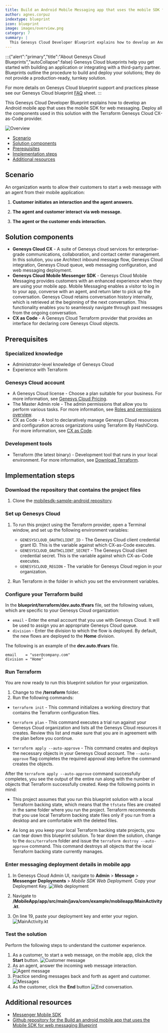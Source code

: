 ```yaml
---
title: Build an Android Mobile Messaging app that uses the mobile SDK for web messaging
author: agnes.corpuz
indextype: blueprint
icon: blueprint
image: images/overview.png
category: 7
summary: |
  This Genesys Cloud Developer Blueprint explains how to develop an Android mobile app that uses the mobile SDK for web messaging. Deploy all the components used in this solution with the Terraform Genesys Cloud CX-as-Code provider.
---
```


:::{"alert":"primary","title":"About Genesys Cloud Blueprints","autoCollapse":false} 
Genesys Cloud blueprints help you get started with building an application or integrating with a third-party partner. 
Blueprints outline the procedure to build and deploy your solutions; they do not provide a production-ready, turnkey solution.
 
For more details on Genesys Cloud blueprint support and practices 
please see our Genesys Cloud blueprint [FAQ](https://developer.genesys.cloud/blueprints/faq) sheet.
:::

This Genesys Cloud Developer Blueprint explains how to develop an Android mobile app that uses the mobile SDK for web messaging. Deploy all the components used in this solution with the Terraform Genesys Cloud CX-as-Code provider.

![Overview](images/overview.png "Overview")
* [Scenario](#scenario "Goes to the Scenario section")
* [Solution components](#solution-components "Goes to the Solution components section")
* [Prerequisites](#prerequisites "Goes to the Prerequisites section")
* [Implementation steps](#implementation-steps "Goes to the Implementation steps section")
* [Additional resources](#additional-resources "Goes to the Additional resources section")


## Scenario

An organization wants to allow their customers to start a web message with an agent from their mobile application:

1. **Customer initiates an interaction and the agent answers.** 

2. **The agent and customer interact via web message.**

3. **The agent or the customer ends interaction.**

## Solution components

* **Genesys Cloud CX** - A suite of Genesys cloud services for enterprise-grade communications, collaboration, and contact center management. In this solution, you use Architect inbound message flow, Genesys Cloud integration, Genesys Cloud queue, web messaging configuration, and web messaging deployment. 
* **Genesys Cloud Mobile Messenger SDK** - Genesys Cloud Mobile Messaging provides customers with an enhanced experience when they are using your mobile app. Mobile Messaging enables a visitor to log in to your app, converse with an agent, and return later to pick up the conversation. Genesys Cloud retains conversation history internally, which is retrieved at the beginning of the next conversation. This functionality enables you to seamlessly navigate through past messages from the ongoing conversation.
* **CX as Code** - A Genesys Cloud Terraform provider that provides an interface for declaring core Genesys Cloud objects.

## Prerequisites

### Specialized knowledge

* Administrator-level knowledge of Genesys Cloud
* Experience with Terraform

### Genesys Cloud account

* A Genesys Cloud license - Choose a plan suitable for your business. For more information, see [Genesys Cloud Pricing](https://www.genesys.com/pricing "Opens the Genesys Cloud pricing page on the Genesys website").
* The Master Admin role - The admin permissions that allow you to perform various tasks. For more information, see [Roles and permissions overview](https://help.mypurecloud.com/?p=24360 "Opens the Roles and permissions overview article in the Genesys Cloud Resource Center").
* CX as Code - A tool to declaratively manage Genesys Cloud resources and configuration across organizations using Terraform By HashiCorp. For more information, see [CX as Code](https://developer.genesys.cloud/devapps/cx-as-code/ "Goes to the CX as Code page in the Genesys Cloud Developer Center").

### Development tools
* Terraform (the latest binary) - Development tool that runs in your local environment. For more information, see [Download Terraform](https://www.terraform.io/downloads.html "Goes to the Download Terraform page on the Terraform website").

## Implementation steps

### Download the repository that contains the project files

1. Clone the [mobilesdk-sample-android repository](https://github.com/GenesysCloudBlueprints/mobilesdk-sample-android "Opens the mobilesdk-sample-android repository in GitHub").

### Set up Genesys Cloud

1. To run this project using the Terraform provider, open a Terminal window, and set up the following environment variables:

   * `GENESYSCLOUD_OAUTHCLIENT_ID` - The Genesys Cloud client credential grant ID. This is the variable against which CX-as-Code executes. 
   * `GENESYSCLOUD_OAUTHCLIENT_SECRET` - The Genesys Cloud client credential secret. This is the variable against which CX-as-Code executes. 
   * `GENESYSCLOUD_REGION` - The variable for Genesys Cloud region in your organization.

2. Run Terraform in the folder in which you set the environment variables. 

### Configure your Terraform build

In the **blueprint/terraform/dev.auto.tfvars** file, set the following values, which are specific to your Genesys Cloud organization:

* `email`    - Enter the email account that you use with Genesys Cloud. It will be used to assign you an appropriate Genesys Cloud queue.
* `division` - Enter the division to which the flow is deployed. By default, the new flows are deployed to the **Home** division.

The following is an example of the **dev.auto.tfvars** file.

```
email    = "user@company.com"
division = "Home"
```

### Run Terraform

You are now ready to run this blueprint solution for your organization.

1. Change to the **/terraform** folder.
2. Run the following commands:

* `terraform init` - This command initializes a working directory that contains the Terraform configuration files.

* `terraform plan` - This command executes a trial run against your Genesys Cloud organization and lists all the Genesys Cloud resources it creates. Review this list and make sure that you are in agreement with the plan before you continue.

* `terraform apply --auto-approve` - This command creates and deploys the necessary objects in your Genesys Cloud account. The `--auto-approve` flag completes the required approval step before the command creates the objects.

After the `terraform apply --auto-approve` command successfully completes, you see the output of the entire run along with the number of objects that Terraform successfully created. Keep the following points in mind:

* This project assumes that you run this blueprint solution with a local Terraform backing state, which means that the `tfstate` files are created in the same folder where you run the project. Terraform recommends that you use local Terraform backing state files only if you run from a desktop and are comfortable with the deleted files.

* As long as you keep your local Terraform backing state projects, you can tear down this blueprint solution. To tear down the solution, change to the `docs/terraform` folder and issue the `terraform destroy --auto-approve` command. This command destroys all objects that the local Terraform backing state currently manages.

### Enter messaging deployment details in mobile app

1. In Genesys Cloud Admin UI, navigate to **Admin** > **Message** > **Messenger Deployments** > *Mobile SDK Web Deployment*. Copy your Deployment Key.
   ![Web deployment](images/web-deployment.png "Web deployment")
2. Navigate to **/MobileApp/app/src/main/java/com/example/mobileapp/MainActivity.kt**. 

3. On line 19, paste your deployment key and enter your region.
   ![MainActivity.kt](images/main-activity-update.png "MainActivity.kt")

### Test the solution

Perform the following steps to understand the customer experience.

1. As a customer, to start a web message, on the mobile app, click the **Start** button.
   ![Customer message](images/customer-message.png "Customer message")
2. As an agent, answer the incoming web message interaction.
   ![Agent message](images/agent-message.png "Agent message")
3. Practice sending messages back and forth as agent and customer.
   ![Messages](images/messages.png "Messages")
4. As the customer, click the **End** button
   ![End conversation](images/end-conversation.png "End conversation").

## Additional resources

* [Messenger Mobile SDK](/commdigital/digital/webmessaging/messenger-mobile-sdk/ "Opens the Messenger Mobile SDK page")
* [Github repository for the Build an android mobile app that uses the Mobile SDK for web messaging Blueprint](https://github.com/GenesysCloudBlueprints/mobilesdk-sample-android/ "Opens the Github repository for the Build an android mobile app that uses the Mobile SDK for web messaging Blueprint")
